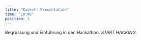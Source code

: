 ```yaml
---
title: "Kickoff Presentation"
time: "18:00"
position: 1
---
```

Begrüssung und Einführung in den Hackathon. *START HACKING*.
